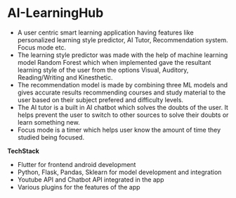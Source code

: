 # AI-LearningHub

- A user centric smart learning application having features like personalized learning style predictor, AI Tutor, Recommendation system. Focus mode etc. <br>
- The learning style predictor was made with the help of machine learning model Random Forest which when implemented gave the resultant learning style of the user from the options Visual, Auditory, Reading/Writing and Kinesthetic.<br>
- The recommendation model is made by combining three ML models and gives accurate results recommending courses and study material to the user based on their subject prefered and difficulty levels.<br>
- The AI tutor is a built in AI chatbot which solves the doubts of the user. It helps prevent the user to switch to other sources to solve their doubts or learn something new. <br>
- Focus mode is a timer which helps user know the amount of time they studied being focused. <br>

**TechStack** 

- Flutter for frontend android development <br>
- Python, Flask, Pandas, Sklearn for model development and integration<br>
- Youtube API and Chatbot API integrated in the app<br>
- Various plugins for the features of the app<br>
